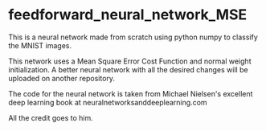 # feedforward_neural_network_MSE
This is a neural network made from scratch using python numpy to classify the MNIST images.

This network uses a Mean Square Error Cost Function and normal weight initialization. A better neural network with all the desired changes will be uploaded on another repository.


The code for the neural network is taken from Michael Nielsen's excellent deep learning book at neuralnetworksanddeeplearning.com

All the credit goes to him.
